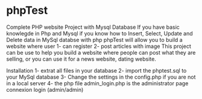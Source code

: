 # phpTest
Complete PHP website Project with Mysql Database 
If you have basic knowlegde in Php and Mysql
if you know how to Insert, Select, Update and Delete data in MySql databse with php
phpTest will allow you to build a website where user 
1- can register
2- post articles with image
This project can be use to help you build a website where people can post what they
are selling, or you can use it for a news website, dating website.

Installation
 1- extrat all files in your database
 2- import the phptest.sql to your MySql database
 3- Change the settings in the config.php if you are not in a local server
 4- the php file admin_login.php is the administrator page connexion login (admin/admin)
